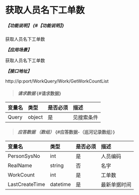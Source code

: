 # 获取人员名下工单数

##### _【功能说明】_ {#【功能说明】}

获取人员名下工单数

_**【应用场景】**_

获取人员名下工单数

_**【接口地址】**_

http://ip:port/WorkQuery/Work/GetWorkCountList

> #### _请求数据_ {#请求数据}

| 变量名 | 类型 | 是否必须 | 描述 |
| :--- | :--- | :--- | :--- |
| Query | object | 是 | 见搜索条件 |


> #### _应答数据 （数组）_ {#应答数据-（巡河记录数组）}

| 变量名 | 类型 | 是否必须 | 描述 |
| :--- | :--- | :--- | :--- |
| PersonSysNo| int| 是 | 人员编码 |
| RealName| string| 否 | 名字|
| WorkCount| int| 是 | 工单数 |
| LastCreateTime| datetime| 是 |最新单据时间 |






